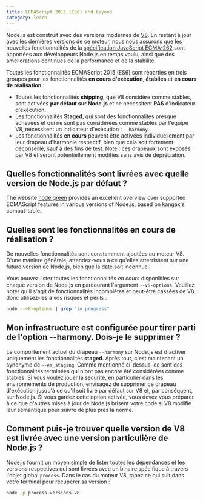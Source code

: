 ```yaml
---
title: ECMAScript 2015 (ES6) and beyond
category: learn
---
```


Node.js est construit avec des versions modernes de [V8](https://v8.dev/). En restant à jour avec les dernières versions de ce moteur, nous nous assurons que les nouvelles fonctionnalités de la [spécification JavaScript ECMA-262](http://www.ecma-international.org/publications/standards/Ecma-262.htm) sont apportées aux développeurs Node.js en temps voulu, ainsi que des améliorations continues de la performance et de la stabilité.

Toutes les fonctionnalités ECMAScript 2015 (ES6) sont réparties en trois groupes pour les fonctionnalités **en cours d'exécution**, **établies** et **en cours de réalisation** :

* Toutes les fonctionnalités **shipping**, que V8 considère comme stables, sont activées **par défaut sur Node.js** et ne nécessitent **PAS** d'indicateur d'exécution.
* Les fonctionnalités **Staged**, qui sont des fonctionnalités presque achevées et qui ne sont pas considérées comme stables par l'équipe V8, nécessitent un indicateur d'exécution : `--harmony`.
* Les fonctionnalités **en cours** peuvent être activées individuellement par leur drapeau d'harmonie respectif, bien que cela soit fortement déconseillé, sauf à des fins de test. Note : ces drapeaux sont exposés par V8 et seront potentiellement modifiés sans avis de dépréciation.

## Quelles fonctionnalités sont livrées avec quelle version de Node.js par défaut ?

The website [node.green](https://node.green/) provides an excellent overview over supported ECMAScript features in various versions of Node.js, based on kangax's compat-table.

## Quelles sont les fonctionnalités en cours de réalisation ?

De nouvelles fonctionnalités sont constamment ajoutées au moteur V8. D'une manière générale, attendez-vous à ce qu'elles atterrissent sur une future version de Node.js, bien que la date soit inconnue.

Vous pouvez lister toutes les fonctionnalités _en cours_ disponibles sur chaque version de Node.js en parcourant l'argument `--v8-options`. Veuillez noter qu'il s'agit de fonctionnalités incomplètes et peut-être cassées de V8, donc utilisez-les à vos risques et périls :

```bash
node --v8-options | grep "in progress"
```

## Mon infrastructure est configurée pour tirer parti de l'option --harmony. Dois-je le supprimer ?

Le comportement actuel du drapeau `--harmony` sur Node.js est d'activer uniquement les fonctionnalités **staged**. Après tout, c'est maintenant un synonyme de `--es_staging`. Comme mentionné ci-dessus, ce sont des fonctionnalités terminées qui n'ont pas encore été considérées comme stables. Si vous voulez jouer la sécurité, en particulier dans les environnements de production, envisagez de supprimer ce drapeau d'exécution jusqu'à ce qu'il soit livré par défaut sur V8 et, par conséquent, sur Node.js. Si vous gardez cette option activée, vous devez vous préparer à ce que d'autres mises à jour de Node.js brisent votre code si V8 modifie leur sémantique pour suivre de plus près la norme.

## Comment puis-je trouver quelle version de V8 est livrée avec une version particulière de Node.js ?

Node.js fournit un moyen simple de lister toutes les dépendances et les versions respectives qui sont livrées avec un binaire spécifique à travers l'objet global `process`. Dans le cas du moteur V8, tapez ce qui suit dans votre terminal pour récupérer sa version :

```bash
node -p process.versions.v8
```
